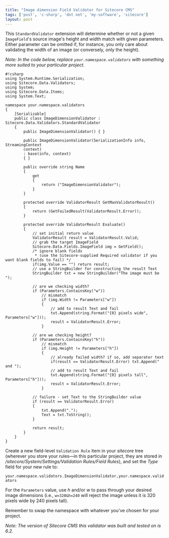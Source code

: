 ```yaml
---
title: "Image dimension Field Validator for Sitecore CMS"
tags: ['post', 'c-sharp', 'dot net', 'my-software', 'sitecore']
layout: post
---
```


This `StandardValidator` extension will determine whether or not a given
`ImageField`'s source image's height and width match with given
parameters. Either parameter can be omitted if, for instance, you only
care about validating the width of an image (or conversely, only the
height).<!--more-->

*Note: In the code below, replace `your.namespace.validators` with
something more suited to your particular project.*

    #!csharp
    using System.Runtime.Serialization;
    using Sitecore.Data.Validators;
    using System;
    using Sitecore.Data.Items;
    using System.Text;

    namespace your.namespace.validators
    {
        [Serializable]
        public class ImageDimensionValidator : Sitecore.Data.Validators.StandardValidator
        {
            public ImageDimensionValidator() { }

            public ImageDimensionValidator(SerializationInfo info, StreamingContext
            context)
            : base(info, context)
            { }

            public override string Name
            {
                get
                {
                    return ("ImageDimensionValidator");
                }
            }

            protected override ValidatorResult GetMaxValidatorResult()
            {
                return (GetFailedResult(ValidatorResult.Error));
            }

            protected override ValidatorResult Evaluate()
            {
                // set initial return value
                ValidatorResult result = ValidatorResult.Valid;
                // grab the target ImageField
                Sitecore.Data.Fields.ImageField img = GetField();
                /* ignore blank fields
                 * (use the Sitecore-supplied Required validator if you want blank fields to fail) */
                if(img.Value == "") return result;
                // use a StringBuilder for constructing the result Text
                StringBuilder txt = new StringBuilder("The image must be ");

                // are we checking width?
                if (Parameters.ContainsKey("w"))
                    // mismatch
                    if (img.Width != Parameters["w"])
                    {
                        // add to result Text and fail
                        txt.Append(string.Format("{0} pixels wide", Parameters["w"]));
                        result = ValidatorResult.Error;
                    }

                // are we checking height?
                if (Parameters.ContainsKey("h"))
                    // mismatch
                    if (img.Height != Parameters["h"])
                    {
                        // already failed width? if so, add separator text
                        if(result == ValidatorResult.Error) txt.Append(" and ");
                        // add to result Text and fail
                        txt.Append(string.Format("{0} pixels tall", Parameters["h"]));
                        result = ValidatorResult.Error;
                    }

                // failure - set Text to the StringBuilder value
                if (result == ValidatorResult.Error)
                {
                    txt.Append(".");
                    Text = txt.ToString();
                }

                return result;
            }
        }
    }

Create a new field-level `Validation Rule` item in your *sitecore* tree
(wherever you store your rules—in this particular project, they are
stored in */sitecore/System/Settings/Validation Rules/Field Rules*), and
set the *Type* field for your new rule to:

`your.namespace.validators.ImageDimensionValidator,your.namespace.validators`

For the `Parameters` value, use *h* and/or *w* to pass through your
desired image dimensions (i.e., `w=320&h=240` will reject the image
unless it is 320 pixels wide by 240 pixels tall).

Remember to swap the namespace with whatever you've chosen for your
project.

*Note: The version of Sitecore CMS this validator was built and tested
on is 6.2.*
